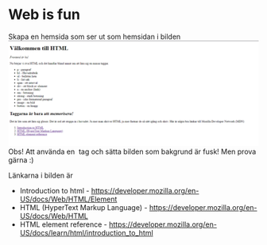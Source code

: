 # Web is fun

Skapa en hemsida som ser ut som hemsidan i bilden
![Web is fun](assets/web_is_fun.png)
Obs! Att använda en <img> tag och sätta bilden som bakgrund är fusk! Men prova gärna :)

Länkarna i bilden är
- Introduction to html - https://developer.mozilla.org/en-US/docs/Web/HTML/Element
- HTML (HyperText Markup Language) - https://developer.mozilla.org/en-US/docs/Web/HTML
- HTML element reference - https://developer.mozilla.org/en-US/docs/learn/html/introduction_to_html